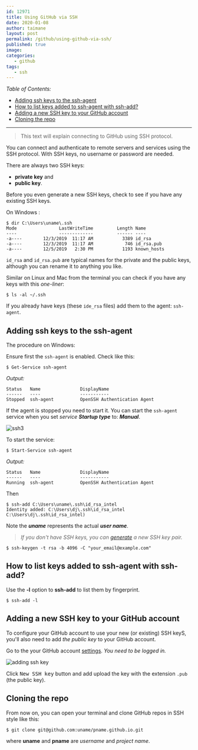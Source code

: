 ```yaml
---
id: 12971
title: Using GitHub via SSH
date: 2020-01-08
author: taimane
layout: post
permalink: /github/using-github-via-ssh/
published: true
image: 
categories:
   - github
tags:
   - ssh
---
```

_Table of Contents:_

- [Adding ssh keys to the ssh-agent](#adding-ssh-keys-to-the-ssh-agent)
- [How to list keys added to ssh-agent with ssh-add?](#how-to-list-keys-added-to-ssh-agent-with-ssh-add)
- [Adding a new SSH key to your GitHub account](#adding-a-new-ssh-key-to-your-github-account)
- [Cloning the repo](#cloning-the-repo)

---

> This text will explain connecting to GitHub using SSH protocol.

You can connect and authenticate to remote servers and services using the SSH protocol. With SSH keys, no username or password are needed.

There are always two SSH keys:
* **private key** and 
* **public key**.

Before you even generate a new SSH keys, check to see if you have any existing SSH keys.

On Windows :



```
$ dir C:\Users\uname\.ssh
Mode                LastWriteTime         Length Name
----                -------------         ------ ----
-a----        12/3/2019  11:17 AM           3389 id_rsa
-a----        12/3/2019  11:17 AM            746 id_rsa.pub
-a----        12/5/2019   2:30 PM           1193 known_hosts
```

`id_rsa` and `id_rsa.pub` are typical names for the private and the public keys, although you can rename it to anything you like.

Similar on Linux and Mac from the terminal you can check if you have any keys with this _one-liner_:

```
$ ls -al ~/.ssh
```

If you already have keys (these `ide_rsa` files) add them to the agent: `ssh-agent`.

## Adding ssh keys to the ssh-agent

The procedure on Windows:

Ensure first the `ssh-agent` is enabled. Check like this:

```
$ Get-Service ssh-agent
```

_Output:_
```
Status   Name               DisplayName
------   ----               -----------
Stopped  ssh-agent          OpenSSH Authentication Agent
```

If the agent is stopped you need to start it. You can start the `ssh-agent` service when you set _service **Startup type**_ to: **_Manual_**.

<img alt="ssh3" src="https://programming-review.com/wp-content/uploads/2020/01/ssh3.jpg">

To start the service:

```
$ Start-Service ssh-agent
```

_Output:_
```
Status   Name               DisplayName
------   ----               -----------
Running  ssh-agent          OpenSSH Authentication Agent
```


Then 
```
$ ssh-add C:\Users\uname\.ssh\id_rsa_intel
Identity added: C:\Users\dj\.ssh\id_rsa_intel C:\Users\dj\.ssh\id_rsa_intel)
```

Note the _**uname**_ represents the actual **_user name_**.

>_If you don't have SSH keys, you can [generate](https://help.github.com/en/enterprise/2.16/user/github/authenticating-to-github/generating-a-new-ssh-key-and-adding-it-to-the-ssh-agent#generating-a-new-ssh-key) a new SSH key pair._

```
$ ssh-keygen -t rsa -b 4096 -C "your_email@example.com"
```

## How to list keys added to ssh-agent with ssh-add?

Use the **-l** option to **ssh-add** to list them by fingerprint.

```
$ ssh-add -l
```

## Adding a new SSH key to your GitHub account

To configure your GitHub account to use your new (or existing) SSH keyS, you'll also need to add _the public key_ to your GitHub account.

Go to the your GitHub account [settings](https://github.com/settings/profile). _You need to be logged in._

<img alt="adding ssh key" src="https://programming-review.com/wp-content/uploads/2020/01/ssh2.jpg">

Click <kbd>New SSH key</kbd> button and add upload the key with the extension `.pub` (the public key).


## Cloning the repo
From now on, you can open your terminal and clone GitHub repos in SSH style like 
this:

```
$ git clone git@github.com:uname/pname.github.io.git
```

where **uname** and **pname** are _username_ and _project name_.